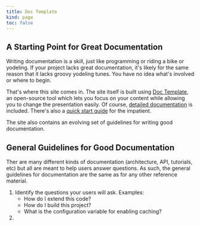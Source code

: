 ```yaml
--- 
title: Doc Template
kind: page
toc: false
---
```


## A Starting Point for Great Documentation

Writing documentation is a skill, just like programming or riding a
bike or yodeling. If your project lacks great documentation, it's
likely for the same reason that it lacks groovy yodeling tunes. You
have no idea what's involved or where to begin.

That's where this site comes in. The site itself is built using
[Doc Template](https://github.com/flyingmachine/doctemplate), an
open-source tool which lets you focus on your content while allowing
you to change the presentation easily. Of course,
[detailed documentation](/docdocs) is included. There's also a
[quick start guide](/quickstart) for the impatient.

The site also contains an evolving set of guidelines for writing good
documentation.

## General Guidelines for Good Documentation

Ther are many different kinds of documentation (architecture, API,
tutorials, etc) but all are meant to help users answer questions. As
such, the general guidelines for documentation are the same as for any
other reference material.

1. Identify the questions your users will ask. Examples:
    * How do I extend this code?
    * How do I build this project?
    * What is the configuration variable for enabling caching?
2. 
